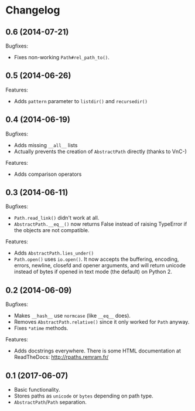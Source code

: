 Changelog
=========

0.6 (2014-07-21)
----------------

Bugfixes:
* Fixes non-working `Path#rel_path_to()`.

0.5 (2014-06-26)
----------------

Features:
* Adds `pattern` parameter to `listdir()` and `recursedir()`

0.4 (2014-06-19)
----------------

Bugfixes:
* Adds missing `__all__` lists
* Actually prevents the creation of `AbstractPath` directly (thanks to VnC-)

Features:
* Adds comparison operators

0.3 (2014-06-11)
----------------

Bugfixes:
* `Path.read_link()` didn't work at all.
* `AbstractPath.__eq__()` now returns False instead of raising TypeError if the
  objects are not compatible.

Features:
* Adds `AbstractPath.lies_under()`
* `Path.open()` uses `io.open()`. It now accepts the buffering, encoding,
  errors, newline, closefd and opener arguments, and will return unicode
  instead of bytes if opened in text mode (the default) on Python 2.

0.2 (2014-06-09)
----------------

Bugfixes:
* Makes `__hash__` use `normcase` (like `__eq__` does).
* Removes `AbstractPath.relative()` since it only worked for `Path` anyway.
* Fixes `*atime` methods.

Features:
* Adds docstrings everywhere. There is some HTML documentation at ReadTheDocs:
  http://rpaths.remram.fr/

0.1 (2017-06-07)
----------------

* Basic functionality.
* Stores paths as `unicode` or `bytes` depending on path type.
* `AbstractPath`/`Path` separation.
